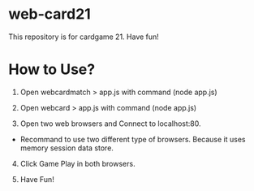 # web-card21
This repository is for cardgame 21. Have fun!

# How to Use?

1. Open webcardmatch > app.js with command (node app.js)

2. Open webcard > app.js with command (node app.js)

3. Open two web browsers and Connect to localhost:80.
* Recommand to use two different type of browsers. Because it uses memory session data store.

4. Click Game Play in both browsers.

5. Have Fun!

